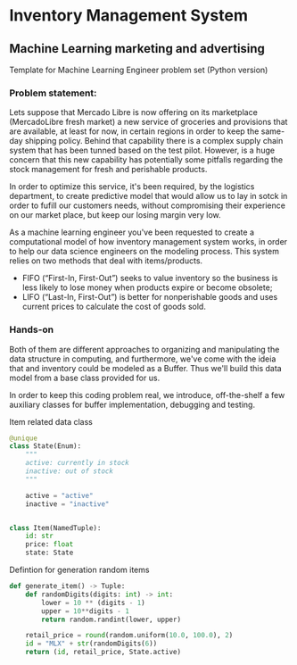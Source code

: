 # Inventory Management System

## Machine Learning marketing and advertising

Template for Machine Learning Engineer problem set (Python version)

### Problem statement:

Lets suppose that Mercado Libre is now offering on its marketplace (MercadoLibre fresh market) a new service of groceries and provisions that are available, at least for now, in certain regions in order to keep the same-day shipping policy. Behind that capability there is a complex supply chain system that has been tunned based on the test pilot. However, is a huge concern that this new capability has potentially some pitfalls regarding the stock management for fresh and perishable products.

In order to optimize this service, it's been required, by the logistics department, to create predictive model that would allow us to lay in sotck in order to fufill our customers needs, without compromising their experience on our market place, but keep our losing margin very low.

As a machine learning engineer you've been requested to create a computational model of how inventory management system works, in order to help our data science engineers on the modeling process. This system relies on two methods that deal with items/products.

- FIFO (“First-In, First-Out”) seeks to value inventory so the business is less likely to lose money when products expire or become obsolete;
- LIFO (“Last-In, First-Out”) is better for nonperishable goods and uses current prices to calculate the cost of goods sold.

### Hands-on

Both of them are different approaches to organizing and manipulating the data structure in computing, and furthermore, we've come with the ideia that and inventory could be modeled as a Buffer. Thus we'll build this data model from a base class provided for us.

In order to keep this coding problem real, we introduce, off-the-shelf a few auxiliary classes for buffer implementation, debugging and testing.

Item related data class

```python
@unique
class State(Enum):
    """
    active: currently in stock
    inactive: out of stock
    """

    active = "active"
    inactive = "inactive"


class Item(NamedTuple):
    id: str
    price: float
    state: State
```

Defintion for generation random items

```python
def generate_item() -> Tuple:
    def randomDigits(digits: int) -> int:
        lower = 10 ** (digits - 1)
        upper = 10**digits - 1
        return random.randint(lower, upper)

    retail_price = round(random.uniform(10.0, 100.0), 2)
    id = "MLX" + str(randomDigits(6))
    return (id, retail_price, State.active)
```
